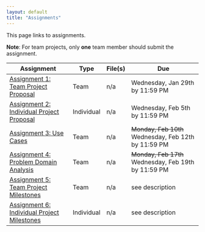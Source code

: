 ```yaml
---
layout: default
title: "Assignments"
---
```


This page links to assignments.

**Note**: For team projects, only **one** team member should submit the assignment.

Assignment | Type | File(s) | Due
---------- | ---- | ------- | ---
[Assignment 1: Team Project Proposal](assign01.html) | Team | n/a | Wednesday, Jan 29th by 11:59 PM
[Assignment 2: Individual Project Proposal](assign02.html) | Individual | n/a | Wednesday, Feb 5th by 11:59 PM
[Assignment 3: Use Cases](assign03.html) | Team | n/a | <strike>Monday, Feb 10th</strike> Wednesday, Feb 12th by 11:59 PM
[Assignment 4: Problem Domain Analysis](assign04.html) | Team | n/a | <strike>Monday, Feb 17th</strike> Wednesday, Feb 19th by 11:59 PM
[Assignment 5: Team Project Milestones](assign05.html) | Team | n/a | see description
[Assignment 6: Individual Project Milestones](assign06.html) | Individual | n/a | see description
